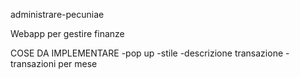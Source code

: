 administrare-pecuniae

Webapp per gestire finanze


COSE DA IMPLEMENTARE 
-pop up
-stile
-descrizione transazione
-transazioni per mese
